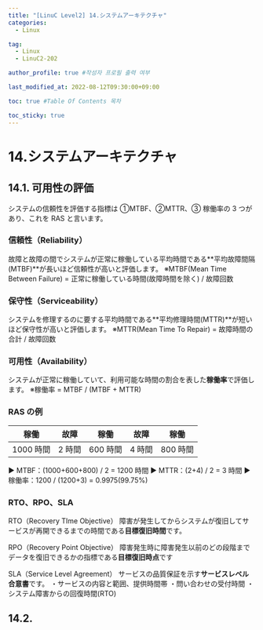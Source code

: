 ```yaml
---
title: "[LinuC Level2] 14.システムアーキテクチャ"
categories:
  - Linux

tag:
  - Linux
  - LinuC2-202

author_profile: true #작성자 프로필 출력 여부

last_modified_at: 2022-08-12T09:30:00+09:00

toc: true #Table Of Contents 목차

toc_sticky: true
---
```


# 14.システムアーキテクチャ

## 14.1. 可用性の評価

システムの信頼性を評価する指標は ①MTBF、②MTTR、③ 稼働率の 3 つがあり、これを RAS と言います。

### 信頼性（Reliability）

故障と故障の間でシステムが正常に稼働している平均時間である**平均故障間隔(MTBF)**が長いほど信頼性が高いと評価します。
※MTBF(Mean Time Between Failure) = 正常に稼働している時間(故障時間を除く) / 故障回数

### 保守性（Serviceability）

システムを修理するのに要する平均時間である**平均修理時間(MTTR)**が短いほど保守性が高いと評価します。
※MTTR(Mean Time To Repair) = 故障時間の合計 / 故障回数

### 可用性（Availability）

システムが正常に稼働していて、利用可能な時間の割合を表した**稼働率**で評価します。
※稼働率 = MTBF / (MTBF + MTTR)

### RAS の例

|   稼働    |  故障  |   稼働   |  故障  |   稼働   |
| :-------: | :----: | :------: | :----: | :------: |
| 1000 時間 | 2 時間 | 600 時間 | 4 時間 | 800 時間 |

▶ MTBF：(1000+600+800) / 2 = 1200 時間
▶ MTTR：(2+4) / 2 = 3 時間
▶ 稼働率：1200 / (1200+3) = 0.9975(99.75%)

### RTO、RPO、SLA

RTO（Recovery TIme Objective）
障害が発生してからシステムが復旧してサービスが再開できるまでの時間である**目標復旧時間**です。

RPO（Recovery Point Objective）
障害発生時に障害発生以前のどの段階までデータを復旧できるかの指標である**目標復旧時点**です

SLA（Service Level Agreement）
サービスの品質保証を示す**サービスレベル合意書**です。
・サービスの内容と範囲、提供時間帯
・問い合わせの受付時間
・システム障害からの回復時間(RTO)

## 14.2.
